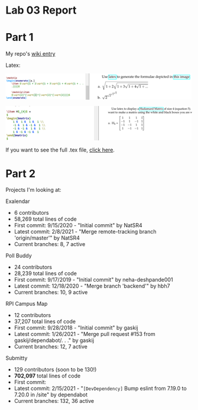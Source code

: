 # Lab 03 Report

# Part 1
My repo's [wiki entry](https://github.com/KKhaghani/oss-repo-template/wiki)

Latex:

![Question 3](img/latex3.PNG)

![Question 4](img/latex4.PNG)

If you want to see the full .tex file, [click here](lab3.tex).

# Part 2
Projects I'm looking at:

Exalendar
* 6 contributors
* 58,269 total lines of code
* First commit: 9/15/2020 - "Initial commit" by NatSR4
* Latest commit: 2/8/2021 - "Merge remote-tracking branch 'origin/master'" by NatSR4
* Current branches: 8, 7 active

Poll Buddy
* 24 contributors
* 28,239 total lines of code
* First commit: 9/17/2019 - "Initial commit" by neha-deshpande001
* Latest commit: 12/18/2020 - "Merge branch 'backend'" by hbh7
* Current branches: 10, 9 active

RPI Campus Map
* 12 contributors
* 37,207 total lines of code
* First commit: 9/28/2018 - "Initial commit" by gaskij
* Latest commit: 1/26/2021 - "Merge pull request #153 from gaskij/dependabot/. . ." by gaskij
* Current branches: 12, 7 active

Submitty
* 129 contributors (soon to be 130!)
* **702,097** total lines of code
* First commit:
* Latest commit: 2/15/2021 - "`[DevDependency]` Bump eslint from 7.19.0 to 7.20.0 in /site" by dependabot
* Current branches: 132, 36 active
